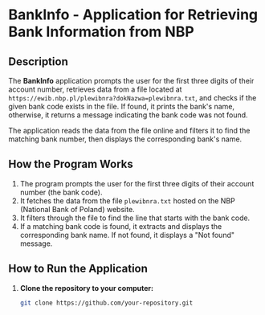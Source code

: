# BankInfo - Application for Retrieving Bank Information from NBP

## Description
The **BankInfo** application prompts the user for the first three digits of their account number, retrieves data from a file located at `https://ewib.nbp.pl/plewibnra?dokNazwa=plewibnra.txt`, and checks if the given bank code exists in the file. If found, it prints the bank's name, otherwise, it returns a message indicating the bank code was not found.

The application reads the data from the file online and filters it to find the matching bank number, then displays the corresponding bank's name.

## How the Program Works
1. The program prompts the user for the first three digits of their account number (the bank code).
2. It fetches the data from the file `plewibnra.txt` hosted on the NBP (National Bank of Poland) website.
3. It filters through the file to find the line that starts with the bank code.
4. If a matching bank code is found, it extracts and displays the corresponding bank name. If not found, it displays a "Not found" message.

## How to Run the Application

1. **Clone the repository to your computer:**
   ```bash
   git clone https://github.com/your-repository.git
